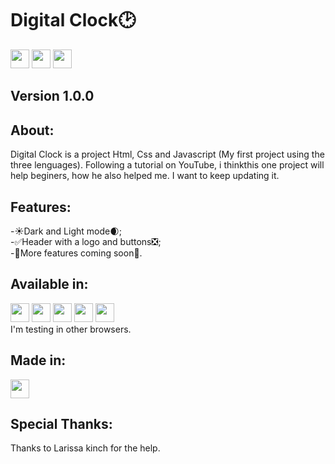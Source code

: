 <h1>Digital Clock🕑</h1>
<div>
  <img aligin="center" Height="30" widht="40" src="https://cdn.jsdelivr.net/gh/devicons/devicon/icons/html5/html5-plain-wordmark.svg"/>
  <img aligin="center" Height="30" widht="40" src="https://cdn.jsdelivr.net/gh/devicons/devicon/icons/css3/css3-plain-wordmark.svg"/>
  <img aligin="center" Height="30" widht="40" src="https://cdn.jsdelivr.net/gh/devicons/devicon/icons/javascript/javascript-plain.svg"/>
</div>
<h2>Version 1.0.0</h2>
<h2>About:</h2>
 Digital Clock is a project Html, Css and Javascript (My first project using the three lenguages). Following a tutorial on YouTube, i thinkthis one project will help beginers, how he also helped me. I want to keep updating it.
<h2>Features:</h2>
<div>
-☀️Dark and Light mode🌒;
</div>
<div>
-✅Header with a logo and buttons❎;
</div>
<div>
-🤔More features coming soon🤔.
</div>
<h2>Available in:</h2>
<div>
  <img aligin="center" Height="30" widht="40" src="https://cdn.jsdelivr.net/gh/devicons/devicon/icons/chrome/chrome-original.svg"/>
  <img aligin="center" Height="30" widht="40" src="https://cdn.jsdelivr.net/gh/devicons/devicon/icons/opera/opera-plain.svg"/>
  <img aligin="center" Height="30" widht="40" src="https://cdn.jsdelivr.net/gh/devicons/devicon/icons/safari/safari-original.svg"/>
  <img aligin="center" Height="30" widht="40" src="https://cdn.jsdelivr.net/gh/devicons/devicon/icons/firefox/firefox-original.svg"/>
  <img aligin="center" Height="30" widht="40" src="https://cdn.jsdelivr.net/gh/devicons/devicon/icons/ie10/ie10-original.svg"/>
</div>
I'm testing in other browsers.

<h2>Made in:</h2>
<div>
  <img aligin="center" Height="30" widht="40" src="https://cdn.jsdelivr.net/gh/devicons/devicon/icons/vscode/vscode-original.svg"/>
</div>

<h2> Special Thanks:</h2>
 Thanks to Larissa kinch for the help.
